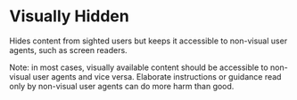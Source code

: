 <!-- @license CC0-1.0 -->

# Visually Hidden

Hides content from sighted users but keeps it accessible to non-visual user agents, such as screen readers.

Note: in most cases, visually available content should be accessible to non-visual user agents and vice versa.
Elaborate instructions or guidance read only by non-visual user agents can do more harm than good.

